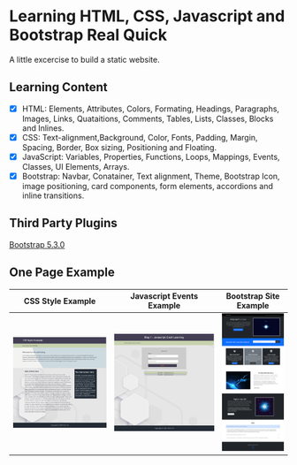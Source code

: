 # Learning HTML, CSS, Javascript and Bootstrap Real Quick

A little excercise to build a static website.

## Learning Content

- [x] HTML: Elements, Attributes, Colors, Formating, Headings, Paragraphs, Images, Links, Quataitions, Comments, Tables, Lists, Classes, Blocks and Inlines.
- [x] CSS: Text-alignment,Background, Color, Fonts, Padding, Margin, Spacing, Border, Box sizing, Positioning and Floating.
- [x] JavaScript: Variables, Properties, Functions, Loops, Mappings, Events, Classes, UI Elements, Arrays.
- [x] Bootstrap: Navbar, Conatainer, Text alignment, Theme, Bootstrap Icon, image positioning, card components, form elements, accordions and inline transitions.

## Third Party Plugins

[Bootstrap 5.3.0](https://getbootstrap.com/)

## One Page Example

| **CSS Style Example**  | **Javascript Events Example**  | **Bootstrap Site Example** |
|:---:|:---:|:---:|
| ![css-example](https://github.com/e-choness/html-css-js-exercise/blob/main/screenshot/screenshot1.png?raw=true) | ![javascript-example](https://github.com/e-choness/html-css-js-exercise/blob/main/screenshot/screenshot2.png?raw=true) | ![bootstrap-example](https://github.com/e-choness/html-css-js-exercise/blob/main/screenshot/screenshot3.png?raw=true) |